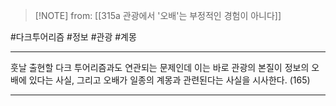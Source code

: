  > [!NOTE] from: [[315a 관광에서 '오배'는 부정적인 경험이 아니다]]

#다크투어리즘 #정보 #관광 #계몽

--- 
훗날 출현할 다크 투어리즘과도 연관되는 문제인데 이는 바로 관광의 본질이 정보의 오배에 있다는 사실, 그리고 오배가 일종의 계몽과 관련된다는 사실을 시사한다. (165)


--- 
